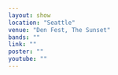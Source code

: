 ```yaml
---
layout: show
location: "Seattle"
venue: "Den Fest, The Sunset"
bands: ""
link: ""
poster: ""
youtube: ""
---
```



